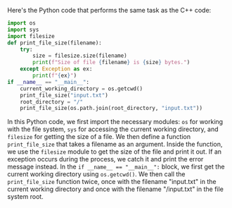 Here's the Python code that performs the same task as the C++ code:
```python
import os
import sys
import filesize
def print_file_size(filename):
    try:
        size = filesize.size(filename)
        print(f"Size of file {filename} is {size} bytes.")
    except Exception as ex:
        print(f"{ex}")
if __name__ == "__main__":
    current_working_directory = os.getcwd()
    print_file_size("input.txt")
    root_directory = "/"
    print_file_size(os.path.join(root_directory, "input.txt"))
```
In this Python code, we first import the necessary modules: `os` for working with the file system, `sys` for accessing the current working directory, and `filesize` for getting the size of a file. We then define a function `print_file_size` that takes a filename as an argument. Inside the function, we use the `filesize` module to get the size of the file and print it out. If an exception occurs during the process, we catch it and print the error message instead.
In the `if __name__ == "__main__":` block, we first get the current working directory using `os.getcwd()`. We then call the `print_file_size` function twice, once with the filename "input.txt" in the current working directory and once with the filename "/input.txt" in the file system root.

